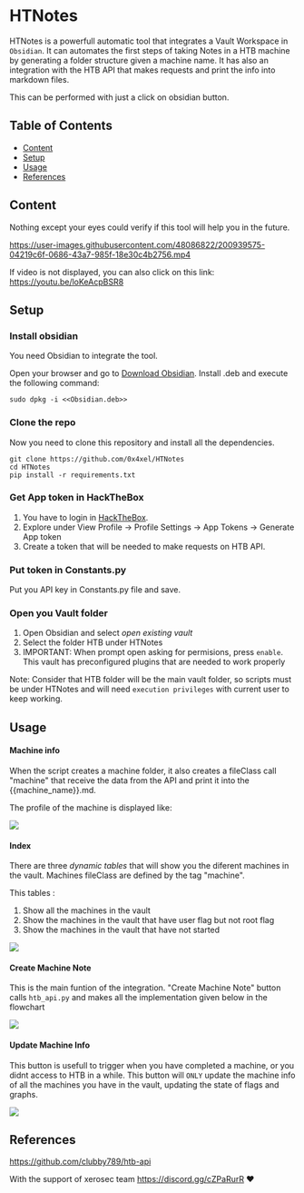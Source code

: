 # HTNotes

HTNotes is a powerfull automatic tool that integrates a Vault Workspace in `Obsidian`. It can automates the first steps of taking Notes in a HTB machine by generating a folder structure given a machine name. It has also an integration with the HTB API that makes requests and print the info into markdown files.

This can be performed with just a click on obsidian button.

## Table of Contents

- [Content](#Content)
- [Setup](#Setup)
- [Usage](#Usage)
- [References](#References)

## Content

Nothing except your eyes could verify if this tool will help you in the future.

https://user-images.githubusercontent.com/48086822/200939575-04219c6f-0686-43a7-985f-18e30c4b2756.mp4

If video is not displayed, you can also click on this link:
https://youtu.be/loKeAcpBSR8

## Setup

### Install obsidian

You need Obsidian to integrate the tool.

Open your browser and go to [Download Obsidian](https://obsidian.md/download).
Install .deb and execute the following command:

```
sudo dpkg -i <<Obsidian.deb>>
```

### Clone the repo

Now you need to clone this repository and install all the dependencies.

```
git clone https://github.com/0x4xel/HTNotes
cd HTNotes
pip install -r requirements.txt
```

### Get App token in HackTheBox

1. You have to login in [HackTheBox](https://www.hackthebox.com/).
2. Explore under View Profile -> Profile Settings -> App Tokens -> Generate App token
3. Create a token that will be needed to make requests on HTB API.

### Put token in Constants.py

Put you API key in Constants.py file and save.

### Open you Vault folder

1. Open Obsidian and select *open existing vault*
2. Select the folder HTB under HTNotes
3. IMPORTANT: When prompt open asking for permisions, press `enable`. This vault has preconfigured plugins that are needed to work properly

Note: Consider that HTB folder will be the main vault folder, so scripts must be under HTNotes and will need `execution privileges` with current user to keep working.

## Usage

#### Machine info

When the script creates a machine folder, it also creates a fileClass call "machine" that receive the data from the API and print it into the {{machine_name}}.md.

The profile of the machine is displayed like:

![](HTB/assets/machine_info_example.png)

#### Index

There are three *dynamic tables* that will show you the diferent machines in the vault. Machines fileClass are defined by the tag "machine".

This tables :

1. Show all the machines in the vault
2. Show the machines in the vault that have user flag but not root flag
3. Show the machines in the vault that have not started

![](HTB/assets/index_machine_info_example.png)

#### Create Machine Note

This is the main funtion of the integration. "Create Machine Note" button calls `htb_api.py` and makes all the implementation given below in the flowchart

![](HTB/assets/create_machine_example.png)

#### Update Machine Info

This button is usefull to trigger when you have completed a machine, or you didnt access to HTB in a while. This button will `ONLY` update the machine info of all the machines you have in the vault, updating the state of flags and graphs.

![](HTB/assets/update_machine_example.png)

## References

https://github.com/clubby789/htb-api

With the support of xerosec team https://discord.gg/cZPaRurR  ❤️
